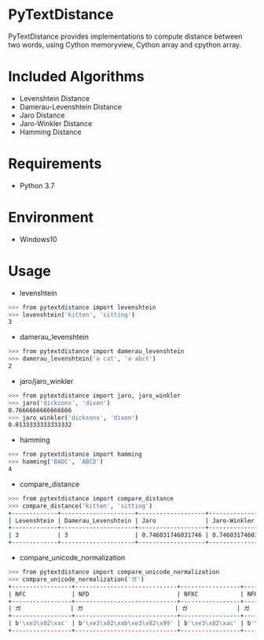 # PyTextDistance

PyTextDistance provides implementations to compute distance between two words, using Cython memoryview, Cython array and cpython array.


# Included Algorithms

* Levenshtein Distance
* Damerau-Levenshtein Distance
* Jaro Distance
* Jaro-Winkler Distance
* Hamming Distance


# Requirements

* Python 3.7


# Environment

* Windows10


# Usage

* levenshtein

```bash
>>> from pytextdistance import levenshtein
>>> levenshtein('kitten', 'sitting')
3
```

*  damerau_levenshtein

```bash
>>> from pytextdistance import damerau_levenshtein
>>> damerau_levenshtein('a cat', 'a abct')
2
```

* jaro/jaro_winkler

```bash
>>> from pytextdistance import jaro, jaro_winkler
>>> jaro('dicksonx', 'dixon')
0.7666666666666666
>>> jaro_winkler('dicksonx', 'dixon')
0.8133333333333332
```

* hamming

```bash
>>> from pytextdistance import hamming
>>> hamming('BADC', 'ABCD')
4
```

* compare_distance

```bash
>>> from pytextdistance import compare_distance
>>> compare_distance('kitten', 'sitting')
+-------------+---------------------+-------------------+-------------------+---------+
| Levenshtein | Damerau_Levenshtein | Jaro              | Jaro-Winkler      | Hamming |
+-------------+---------------------+-------------------+-------------------+---------+
| 3           | 3                   | 0.746031746031746 | 0.746031746031746 | *       |
+-------------+---------------------+-------------------+-------------------+---------+

```

* compare_unicode_normalization

```bash
>>> from pytextdistance import compare_unicode_normalization
>>> compare_unicode_normalization('ガ')
+-----------------+-----------------------------+-----------------+-----------------------------+
| NFC             | NFD                         | NFKC            | NFKD                        |
+-----------------+-----------------------------+-----------------+-----------------------------+
| ガ              | ガ                          | ガ              | ガ                          |
+-----------------+-----------------------------+-----------------+-----------------------------+
| b'\xe3\x82\xac' | b'\xe3\x82\xab\xe3\x82\x99' | b'\xe3\x82\xac' | b'\xe3\x82\xab\xe3\x82\x99' |
+-----------------+-----------------------------+-----------------+-----------------------------+

```
